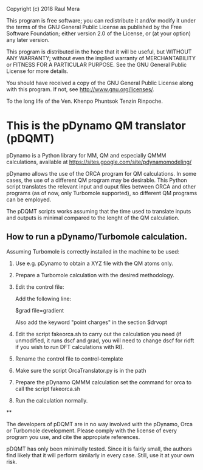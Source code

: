 Copyright (c) 2018 Raul Mera

This program is free software; you can redistribute it and/or modify
it under the terms of the GNU General Public License as
published by the Free Software Foundation; either version 2.0 of the
License, or (at your option) any later version.

This program is distributed in the hope that it will be useful,
but WITHOUT ANY WARRANTY; without even the implied warranty of
MERCHANTABILITY or FITNESS FOR A PARTICULAR PURPOSE.  See the
GNU General Public License for more details.

You should have received a copy of the GNU General
Public License along with this program.  If not, see
<http://www.gnu.org/licenses/>.

To the long life of the Ven. Khenpo Phuntsok Tenzin Rinpoche.


# This is the pDynamo QM translator (pDQMT)

pDynamo is a Python library for MM, QM and especially QMMM calculations, available at https://sites.google.com/site/pdynamomodeling/

pDynamo allows the use of the ORCA program for QM calculations. In some cases, the use of a different QM program may be desirable. This Python script translates the relevant input and ouput files between ORCA and other programs (as of now, only Turbomole supported), so different QM programs can be employed.

The pDQMT scripts works assuming that the time used to translate inputs and outputs is minimal compared to the lenght of the QM calculation.


## How to run a pDynamo/Turbomole calculation.

Assuming Turbomole is correctly installed in the machine to be used:

1. Use e.g. pDynamo to obtain a XYZ file with the QM atoms only.
2. Prepare a Turbomole calculation with the desired methodology.
3. Edit the control file: 

   Add the following line:

      $grad file=gradient

   Also add the keyword "point charges" in the section $drvopt

4. Edit the script fakeorca.sh to carry out the calculation you need (if unmodified, it runs dscf and grad, you will need to change dscf for ridft if you wish to run DFT calculations with RI).

5. Rename the control file to control-template

6. Make sure the script OrcaTranslator.py is in the path

7. Prepare the pDynamo QMMM calculation set the command for orca to call the script fakeorca.sh

8. Run the calculation normally.

**

The developers of pDQMT are in no way involved with the pDynamo, Orca or Turbomole development.
Please comply with the license of every program you use, and cite the appropiate references.

pDQMT has only been minimally tested. Since it is fairly small, the authors find likely
that it will perform similarly in every case. Still, use it at your own risk.


